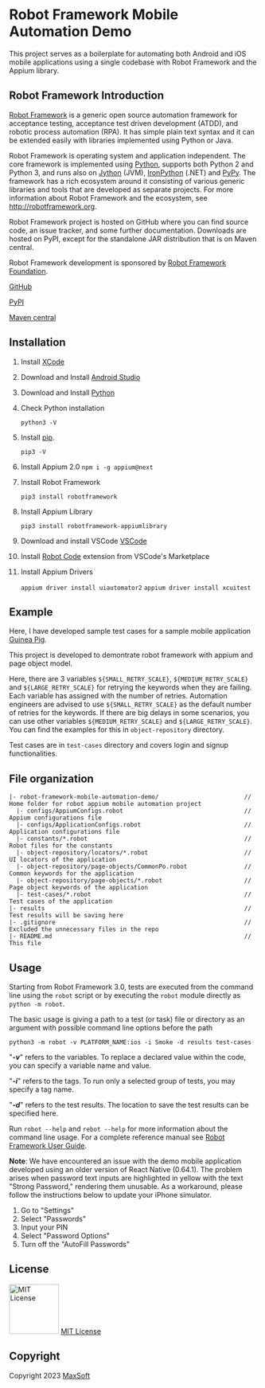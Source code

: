 # Robot Framework Mobile Automation Demo

This project serves as a boilerplate for automating both Android and iOS mobile applications using a single codebase with Robot Framework and the Appium library.

## Robot Framework Introduction
[Robot Framework](http://robotframework.org) is a generic open source
automation framework for acceptance testing, acceptance test driven
development (ATDD), and robotic process automation (RPA). It has simple plain
text syntax and it can be extended easily with libraries implemented using
Python or Java.

Robot Framework is operating system and application independent. The core
framework is implemented using [Python](http://python.org), supports both
Python 2 and Python 3, and runs also on [Jython](http://jython.org) (JVM),
[IronPython](http://ironpython.net) (.NET) and [PyPy](http://pypy.org).
The framework has a rich ecosystem around it consisting of various generic
libraries and tools that are developed as separate projects. For more
information about Robot Framework and the ecosystem, see
http://robotframework.org.

Robot Framework project is hosted on GitHub where you can find source code,
an issue tracker, and some further documentation. Downloads are hosted on PyPI, except
for the standalone JAR distribution that is on Maven central.

Robot Framework development is sponsored by [Robot Framework Foundation](http://robotframework.org/foundation).

[GitHub](https://github.com/robotframework/robotframework)

[PyPI](https://pypi.python.org/pypi/robotframework)

[Maven central](http://search.maven.org/#search%7Cga%7C1%7Ca%3Arobotframework)

## Installation
1. Install [XCode](https://apps.apple.com/us/app/xcode/id497799835?mt=12 "XCode")

2. Download and Install [Android Studio](https://developer.android.com/codelabs/basic-android-kotlin-compose-install-android-studio "Android Studio")

3. Download and Install [Python](https://www.python.org/downloads/ "Python")

4. Check Python installation

    `python3 -V`

5. Install [pip](https://pip.pypa.io/ "pip").

    `pip3 -V`

6. Install Appium 2.0
    `npm i -g appium@next`

7. Install Robot Framework

    `pip3 install robotframework`
    
8. Install Appium Library

    `pip3 install robotframework-appiumlibrary`
    
9. Download and install VSCode [VSCode](https://code.visualstudio.com/docs/?dv=osx "VSCode")

10. Install [Robot Code](https://marketplace.visualstudio.com/items?itemName=d-biehl.robotcode "Robot Code") extension from VSCode's Marketplace

11. Install Appium Drivers 

    `appium driver install uiautomator2`
    `appium driver install xcuitest`

## Example
Here, I have developed sample test cases for a sample mobile application [Guinea Pig](https://github.com/webdriverio/native-demo-app/).

This project is developed to demontrate robot framework with appium and page object model.

Here, there are 3 variables `${SMALL_RETRY_SCALE}`, `${MEDIUM_RETRY_SCALE}` and `${LARGE_RETRY_SCALE}` for retrying the keywords when they are failing. Each variable has assigned with the number of retries. Automation engineers are advised to use `${SMALL_RETRY_SCALE}` as the default number of retries for the keywords. If there are big delays in some scenarios, you can use other variables `${MEDIUM_RETRY_SCALE}` and `${LARGE_RETRY_SCALE}`. You can find the examples for this in `object-repository` directory.

Test cases are in `test-cases` directory and covers login and signup functionalities.

## File organization
```
|- robot-framework-mobile-automation-demo/                        // Home folder for robot appium mobile automation project
  |- configs/AppiumConfigs.robot                                  // Appium configurations file
  |- configs/ApplicationConfigs.robot                             // Application configurations file
  |- constants/*.robot                                            // Robot files for the constants
  |- object-repository/locators/*.robot                           // UI locators of the application
  |- object-repository/page-objects/CommonPo.robot                // Common keywords for the application
  |- object-repository/page-objects/*.robot                       // Page object keywords of the application
  |- test-cases/*.robot                                           // Test cases of the application
|- results                                                        // Test results will be saving here
|- .gitignore                                                     // Excluded the unnecessary files in the repo
|- README.md                                                      // This file
```

## Usage
Starting from Robot Framework 3.0, tests are executed from the command line
using the ``robot`` script or by executing the ``robot`` module directly
as ``python -m robot``.

The basic usage is giving a path to a test (or task) file or directory as an
argument with possible command line options before the path

    python3 -m robot -v PLATFORM_NAME:ios -i Smoke -d results test-cases

"***-v***" refers to the variables. To replace a declared value within the code, you can specify a variable name and value.

"***-i***" refers to the tags. To run only a selected group of tests, you may specify a tag name.

"***-d***" refers to the test results. The location to save the test results can be specified here.

Run ``robot --help`` and ``rebot --help`` for more information about the command
line usage. For a complete reference manual see [Robot Framework User Guide](https://robotframework.org/robotframework/latest/RobotFrameworkUserGuide.html "Robot Framework User Guide").

**Note**: We have encountered an issue with the demo mobile application developed using an older version of React Native (0.64.1). The problem arises when password text inputs are highlighted in yellow with the text "Strong Password," rendering them unusable. As a workaround, please follow the instructions below to update your iPhone simulator.

1. Go to "Settings"
2. Select "Passwords"
3. Input your PIN
4. Select "Password Options"
5. Turn off the "AutoFill Passwords"

## License
<img src="https://upload.wikimedia.org/wikipedia/commons/thumb/0/0b/License_icon-mit-2.svg/2000px-License_icon-mit-2.svg.png" alt="MIT License" width="100" height="100"/> [MIT License](https://opensource.org/licenses/MIT)

## Copyright
Copyright 2023 [MaxSoft](https://maxsoftlk.github.io/ "MaxSoft")
